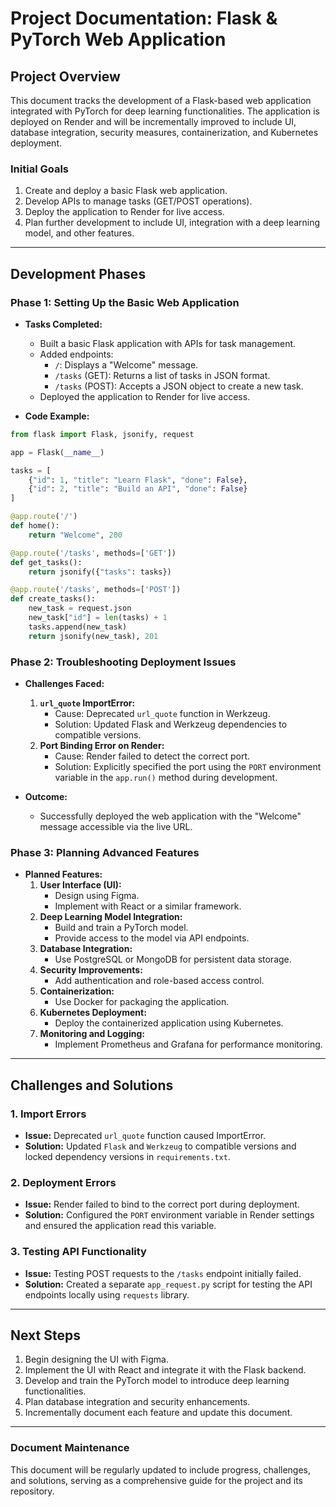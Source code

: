 # Project Documentation: Flask & PyTorch Web Application

## **Project Overview**
This document tracks the development of a Flask-based web application integrated with PyTorch for deep learning functionalities. The application is deployed on Render and will be incrementally improved to include UI, database integration, security measures, containerization, and Kubernetes deployment.

### **Initial Goals**
1. Create and deploy a basic Flask web application.
2. Develop APIs to manage tasks (GET/POST operations).
3. Deploy the application to Render for live access.
4. Plan further development to include UI, integration with a deep learning model, and other features.

---

## **Development Phases**

### **Phase 1: Setting Up the Basic Web Application**
- **Tasks Completed:**
  - Built a basic Flask application with APIs for task management.
  - Added endpoints:
    - `/`: Displays a "Welcome" message.
    - `/tasks` (GET): Returns a list of tasks in JSON format.
    - `/tasks` (POST): Accepts a JSON object to create a new task.
  - Deployed the application to Render for live access.

- **Code Example:**
```python
from flask import Flask, jsonify, request

app = Flask(__name__)

tasks = [
    {"id": 1, "title": "Learn Flask", "done": False},
    {"id": 2, "title": "Build an API", "done": False}
]

@app.route('/')
def home():
    return "Welcome", 200

@app.route('/tasks', methods=['GET'])
def get_tasks():
    return jsonify({"tasks": tasks})

@app.route('/tasks', methods=['POST'])
def create_tasks():
    new_task = request.json
    new_task["id"] = len(tasks) + 1
    tasks.append(new_task)
    return jsonify(new_task), 201
```

### **Phase 2: Troubleshooting Deployment Issues**
- **Challenges Faced:**
  1. **`url_quote` ImportError:**
     - Cause: Deprecated `url_quote` function in Werkzeug.
     - Solution: Updated Flask and Werkzeug dependencies to compatible versions.
  2. **Port Binding Error on Render:**
     - Cause: Render failed to detect the correct port.
     - Solution: Explicitly specified the port using the `PORT` environment variable in the `app.run()` method during development.

- **Outcome:**
  - Successfully deployed the web application with the "Welcome" message accessible via the live URL.

### **Phase 3: Planning Advanced Features**
- **Planned Features:**
  1. **User Interface (UI):**
     - Design using Figma.
     - Implement with React or a similar framework.
  2. **Deep Learning Model Integration:**
     - Build and train a PyTorch model.
     - Provide access to the model via API endpoints.
  3. **Database Integration:**
     - Use PostgreSQL or MongoDB for persistent data storage.
  4. **Security Improvements:**
     - Add authentication and role-based access control.
  5. **Containerization:**
     - Use Docker for packaging the application.
  6. **Kubernetes Deployment:**
     - Deploy the containerized application using Kubernetes.
  7. **Monitoring and Logging:**
     - Implement Prometheus and Grafana for performance monitoring.

---

## **Challenges and Solutions**
### **1. Import Errors**
- **Issue:** Deprecated `url_quote` function caused ImportError.
- **Solution:** Updated `Flask` and `Werkzeug` to compatible versions and locked dependency versions in `requirements.txt`.

### **2. Deployment Errors**
- **Issue:** Render failed to bind to the correct port during deployment.
- **Solution:** Configured the `PORT` environment variable in Render settings and ensured the application read this variable.

### **3. Testing API Functionality**
- **Issue:** Testing POST requests to the `/tasks` endpoint initially failed.
- **Solution:** Created a separate `app_request.py` script for testing the API endpoints locally using `requests` library.

---

## **Next Steps**
1. Begin designing the UI with Figma.
2. Implement the UI with React and integrate it with the Flask backend.
3. Develop and train the PyTorch model to introduce deep learning functionalities.
4. Plan database integration and security enhancements.
5. Incrementally document each feature and update this document.

---

### **Document Maintenance**
This document will be regularly updated to include progress, challenges, and solutions, serving as a comprehensive guide for the project and its repository.
